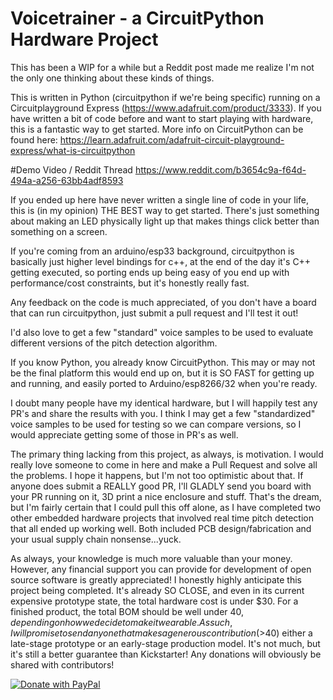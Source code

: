 # Voicetrainer - a CircuitPython Hardware Project

This has been a WIP for a while but a Reddit post made me realize I'm not the only one thinking about these kinds of things. 

This is written in Python (circuitpython if we're being specific) running on a Circuitplayground Express (https://www.adafruit.com/product/3333). If you have written a bit of code before and want to start playing with hardware, this is a fantastic way to get started. More info on CircuitPython can be found here: https://learn.adafruit.com/adafruit-circuit-playground-express/what-is-circuitpython


#Demo Video / Reddit Thread
https://www.reddit.com/b3654c9a-f64d-494a-a256-63bb4adf8593

If you ended up here have never written a single line of code in your life, this is (in my opinion) THE BEST way to get started. There's just something about making an LED physically light up that makes things click better than something on a screen. 

If you're coming from an arduino/esp33 background, circuitpython is basically just higher level bindings for c++, at the end of the day it's C++ getting executed, so porting ends up being easy of you end up with performance/cost constraints, but it's honestly really fast.

Any feedback on the code is much appreciated, of you don't have a board that can run circuitpython, just submit a pull request and I'll test it out!

I'd also love to get a few "standard" voice samples to be used to evaluate different versions of the pitch detection algorithm.

If you know Python, you already know CircuitPython. This may or may not be the final platform this would end up on, but it is SO FAST for getting up and running, and easily ported to Arduino/esp8266/32 when you're ready.


I doubt many people have my identical hardware, but I will happily test any PR's and share the results with you. I think I may get a few "standardized" voice samples to be used for testing so we can compare versions, so I would appreciate getting some of those in PR's as well. 

The primary thing lacking from this project, as always, is motivation. I would really love someone to come in here and make a Pull Request and solve all the problems. I hope it happens, but I'm not too optimistic about that. If anyone does submit a REALLY good PR, I'll GLADLY send you board with your PR running on it, 3D print a nice enclosure and stuff. That's the dream, but I'm fairly certain that I could pull this off alone, as I have completed two other embedded hardware projects that involved real time pitch detection that all ended up working well. Both included PCB design/fabrication and your usual supply chain nonsense...yuck. 

As always, your knowledge is much more valuable than your money. However, any financial support you can provide for development of open source software is greatly appreciated! I honestly highly anticipate this project being completed. It's already SO CLOSE, and even in its current expensive prototype state, the total hardware cost is under $30. For a finished product, the total BOM should be well under $40, depending on how we decide to make it wearable. As such, I will promise to send anyone that makes a generous contribution (>$40) either a late-stage prototype or an early-stage production model. It's not much, but it's still a better guarantee than Kickstarter! Any donations will obviously be shared with contributors!

<a href="https://www.paypal.com/cgi-bin/webscr?cmd=_s-xclick&hosted_button_id=JRP9H4WPMKJZY">
  <img src="https://www.paypalobjects.com/en_US/i/btn/btn_donateCC_LG.gif" alt="Donate with PayPal" />
</a>
